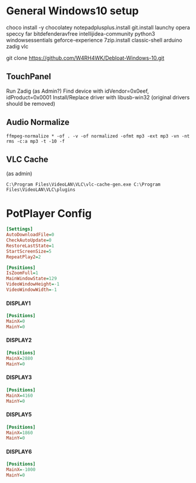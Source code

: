 General Windows10 setup
===
choco install -y chocolatey notepadplusplus.install git.install launchy opera speccy far bitdefenderavfree intellijidea-community python3 windowsessentials geforce-experience 7zip.install classic-shell arduino zadig vlc

git clone https://github.com/W4RH4WK/Debloat-Windows-10.git

TouchPanel
---
Run Zadig (as Admin?)
Find device with idVendor=0x0eef, idProduct=0x0001
Install/Replace driver with libusb-win32 (original drivers should be removed)

Audio Normalize
---
```asciidoc
ffmpeg-normalize * -of . -v -of normalized -ofmt mp3 -ext mp3 -vn -nt rms -c:a mp3 -t -10 -f
```
VLC Cache
---
(as admin)
```
C:\Program Files\VideoLAN\VLC\vlc-cache-gen.exe C:\Program Files\VideoLAN\VLC\plugins
```

PotPlayer Config
===
```ini
[Settings]
AutoDownloadFile=0
CheckAutoUpdate=0
RestoreLastState=1
StartScreenSize=5
RepeatPlay2=2

[Positions]
IsZoomFull=1
MainWindowState=129
VideoWindowHeight=-1
VideoWindowWidth=-1
```
#### DISPLAY1
```ini
[Positions]
MainX=0
MainY=0
```

#### DISPLAY2
```ini
[Positions]
MainX=2880
MainY=0
```

#### DISPLAY3
```ini
[Positions]
MainX=4160
MainY=0
```

#### DISPLAY5
```ini
[Positions]
MainX=1860
MainY=0
```

#### DISPLAY6
```ini
[Positions]
MainX=-1000
MainY=0
```

